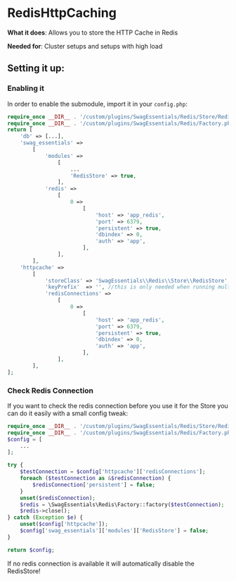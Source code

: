 # RedisHttpCaching
**What it does**: Allows you to store the HTTP Cache in Redis

**Needed for**: Cluster setups and setups with high load

## Setting it up:
### Enabling it
In order to enable the submodule, import it in your `config.php`:

```php
require_once __DIR__ . '/custom/plugins/SwagEssentials/Redis/Store/RedisStore.php';
require_once __DIR__ . '/custom/plugins/SwagEssentials/Redis/Factory.php';
return [
    'db' => [...],
    'swag_essentials' =>
        [
            'modules' =>
                [
                    ...
                    'RedisStore' => true,
                ],
            'redis' =>
                [
                    0 =>
                        [
                            'host' => 'app_redis',
                            'port' => 6379,
                            'persistent' => true,
                            'dbindex' => 0,
                            'auth' => 'app',
                        ],
                ],
        ],
    'httpcache' =>
        [
            'storeClass' => 'SwagEssentials\\Redis\\Store\\RedisStore',
            'keyPrefix'  => '', //this is only needed when running multiple shops on one Redis-Cluster 
            'redisConnections' =>
                [
                    0 =>
                        [
                            'host' => 'app_redis',
                            'port' => 6379,
                            'persistent' => true,
                            'dbindex' => 0,
                            'auth' => 'app',
                        ],
                ],
        ],
];
```

### Check Redis Connection 
If you want to check the redis connection before you use it for the Store you can do it easily with a small config tweak:

```php
require_once __DIR__ . '/custom/plugins/SwagEssentials/Redis/Store/RedisStore.php';
require_once __DIR__ . '/custom/plugins/SwagEssentials/Redis/Factory.php';
$config = [
    ...
];

try {
    $testConnection = $config['httpcache']['redisConnections'];
    foreach ($testConnection as &$redisConnection) {
        $redisConnection['persistent'] = false;
    }
    unset($redisConnection);
    $redis = \SwagEssentials\Redis\Factory::factory($testConnection);
    $redis->close();
} catch (Exception $e) {
    unset($config['httpcache']);
    $config['swag_essentials']['modules']['RedisStore'] = false;
}

return $config;
```

If no redis connection is available it will automatically disable the RedisStore!